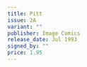 ```yaml
---
title: Pitt
issue: 2A
variant: ""
publisher: Image Comics
release_date: Jul 1993
signed_by: ""
price: 1.95
---
```

